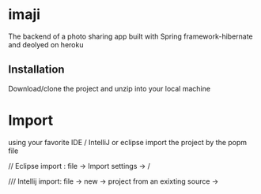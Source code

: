 # imaji
The backend of a photo sharing app built with Spring framework-hibernate and deolyed on heroku

## Installation 
Download/clone the project and unzip into your local machine

# Import
using your favorite IDE / IntelliJ or eclipse
import the project by the popm file

// Eclipse import :
file -> Import settings -> /<path to your project directory>

/// Intellij import:
file -> new -> project from an exixting source -> <path to your project directory>

